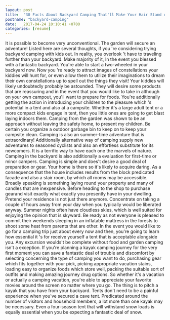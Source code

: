 ```yaml
---
layout: post
title:  "30 Facts About Backyard Camping That'll Make Your Hair Stand on End"
postname: "backyard-camping"
date:   2017-04-24 10:10:41 +0700
categories: [resume]
---
```

It is possible to become very unconventional. The garden will secure an adventure! Listed here are several thoughts, if you 're considering trying backyard camping with kids out. In reality, you overlook 't have to traveling further than your backyard. Make majority of it, In the event you blessed with a fantastic backyard. You're able to start a two-wheeled in your backyard now. Now you 're ready to attract images of constellations your kiddies will hunt for, or even allow them to utilize their imaginations to dream their own constellations up to spell out the things they visit! Your kiddies will likely undoubtedly probably be astounded. They will desire some products that are reassuring and in the event that you would like to take in although on your own campout, you'll want to prepare for foods. You're additionally getting the action in introducing your children to the pleasure which 's potential in a tent and also at a campsite. Whether it's a large adult tent or a more compact kids engage in tent, then you little ones are going to get blast laying indoors them. Camping from the garden was shown to be an approach without leaving the safety home, to present my children. Be certain you organize a outdoor garbage bin to keep on to keep your campsite clean. Camping is also an summer-time adventure that is extraordinary! Additionally alternative way of camping supply new adventures to seasoned cyclists and also an effortless substitute for its newcomers. It is a terrific way to have each one the marvels of nature. Camping in the backyard is also additionally a evaluation for first-time or minor campers. Camping is simple and does't desire a good deal of preparation or gear. Your home is there so it's likely to acquire daring. As a consequence that the house includes results from the block predicated facade and also a stair room, by which all rooms may be accessible. Broadly speaking is something laying round your property and many of candles that are inexpensive. Before heading to the shop to purchase gearand visit exactly what exactly you presently have in your dwelling. Pretend your residence is not just there anymore. Concentrate on taking a couple of hours away from your day when you typically would be liberated anyway. Summer nights often have cloudless skies, which is well suited for enjoying the opinion that is skyward. Be ready as not everyone is pleased to commit their weekends sleeping in an inflatable mattress in the forests to shoot some heat from parents that are other. In the event you would like to go for a camping trip just about every now and then, you're going to learn how essential it 's for receive yourself a tent that is acceptable alongside you. Any excursion woulds't be complete without food and garden camping isn't a exception. If you're planning a kayak camping journey for the very first moment you can save a fantastic deal of trouble and discomfort by selecting concerning the type of camping you want to do, purchasing gear which fits together with your pick, picking appropriate vacation stains, loading easy to organize foods which store well, packing the suitable sort of outfits and making amazing journey drug options. So whether it's a vacation or actually a camping vacation, you're able to appreciate your favorite movies around the screen no matter where you go. The thing is to pitch a kayak that you have from your backyard. Tents don't need to be a painful experience when you've secured a cave tent. Predicated around the number of visitors and household members, a lot more than one kayak may be necessary. Even a four-season tent that will withstand snow loads is equally essential when you be expecting a fantastic deal of snow.
